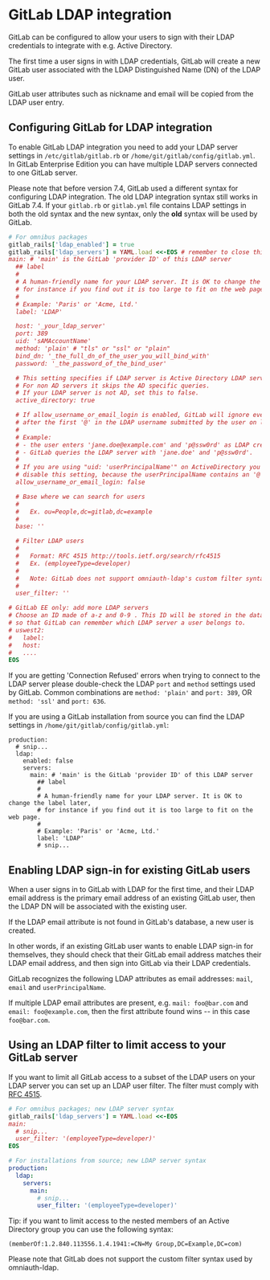 # GitLab LDAP integration

GitLab can be configured to allow your users to sign with their LDAP credentials to integrate with e.g. Active Directory.

The first time a user signs in with LDAP credentials, GitLab will create a new GitLab user associated with the LDAP Distinguished Name (DN) of the LDAP user.

GitLab user attributes such as nickname and email will be copied from the LDAP user entry.

## Configuring GitLab for LDAP integration

To enable GitLab LDAP integration you need to add your LDAP server settings in `/etc/gitlab/gitlab.rb` or `/home/git/gitlab/config/gitlab.yml`.
In GitLab Enterprise Edition you can have multiple LDAP servers connected to one GitLab server.

Please note that before version 7.4, GitLab used a different syntax for configuring LDAP integration.
The old LDAP integration syntax still works in GitLab 7.4.
If your `gitlab.rb` or `gitlab.yml` file contains LDAP settings in both the old syntax and the new syntax, only the __old__ syntax will be used by GitLab.

```ruby
# For omnibus packages
gitlab_rails['ldap_enabled'] = true
gitlab_rails['ldap_servers'] = YAML.load <<-EOS # remember to close this block with 'EOS' below
main: # 'main' is the GitLab 'provider ID' of this LDAP server
  ## label
  #
  # A human-friendly name for your LDAP server. It is OK to change the label later,
  # for instance if you find out it is too large to fit on the web page.
  #
  # Example: 'Paris' or 'Acme, Ltd.'
  label: 'LDAP'

  host: '_your_ldap_server'
  port: 389
  uid: 'sAMAccountName'
  method: 'plain' # "tls" or "ssl" or "plain"
  bind_dn: '_the_full_dn_of_the_user_you_will_bind_with'
  password: '_the_password_of_the_bind_user'

  # This setting specifies if LDAP server is Active Directory LDAP server.
  # For non AD servers it skips the AD specific queries.
  # If your LDAP server is not AD, set this to false.
  active_directory: true

  # If allow_username_or_email_login is enabled, GitLab will ignore everything
  # after the first '@' in the LDAP username submitted by the user on login.
  #
  # Example:
  # - the user enters 'jane.doe@example.com' and 'p@ssw0rd' as LDAP credentials;
  # - GitLab queries the LDAP server with 'jane.doe' and 'p@ssw0rd'.
  #
  # If you are using "uid: 'userPrincipalName'" on ActiveDirectory you need to
  # disable this setting, because the userPrincipalName contains an '@'.
  allow_username_or_email_login: false

  # Base where we can search for users
  #
  #   Ex. ou=People,dc=gitlab,dc=example
  #
  base: ''

  # Filter LDAP users
  #
  #   Format: RFC 4515 http://tools.ietf.org/search/rfc4515
  #   Ex. (employeeType=developer)
  #
  #   Note: GitLab does not support omniauth-ldap's custom filter syntax.
  #
  user_filter: ''

# GitLab EE only: add more LDAP servers
# Choose an ID made of a-z and 0-9 . This ID will be stored in the database
# so that GitLab can remember which LDAP server a user belongs to.
# uswest2:
#   label:
#   host:
#   ....
EOS
```

If you are getting 'Connection Refused' errors when trying to connect to the LDAP server please double-check the LDAP `port` and `method` settings used by GitLab.
Common combinations are `method: 'plain'` and `port: 389`, OR `method: 'ssl'` and `port: 636`.

If you are using a GitLab installation from source you can find the LDAP settings in `/home/git/gitlab/config/gitlab.yml`:

```
production:
  # snip...
  ldap:
    enabled: false
    servers:
      main: # 'main' is the GitLab 'provider ID' of this LDAP server
        ## label
        #
        # A human-friendly name for your LDAP server. It is OK to change the label later,
        # for instance if you find out it is too large to fit on the web page.
        #
        # Example: 'Paris' or 'Acme, Ltd.'
        label: 'LDAP'
        # snip...
```

## Enabling LDAP sign-in for existing GitLab users

When a user signs in to GitLab with LDAP for the first time, and their LDAP email address is the primary email address of an existing GitLab user, then the LDAP DN will be associated with the existing user.

If the LDAP email attribute is not found in GitLab's database, a new user is created.

In other words, if an existing GitLab user wants to enable LDAP sign-in for themselves, they should check that their GitLab email address matches their LDAP email address, and then sign into GitLab via their LDAP credentials.

GitLab recognizes the following LDAP attributes as email addresses: `mail`, `email` and `userPrincipalName`.

If multiple LDAP email attributes are present, e.g. `mail: foo@bar.com` and `email: foo@example.com`, then the first attribute found wins -- in this case `foo@bar.com`.

## Using an LDAP filter to limit access to your GitLab server

If you want to limit all GitLab access to a subset of the LDAP users on your LDAP server you can set up an LDAP user filter.
The filter must comply with [RFC 4515](http://tools.ietf.org/search/rfc4515).

```ruby
# For omnibus packages; new LDAP server syntax
gitlab_rails['ldap_servers'] = YAML.load <<-EOS
main:
  # snip...
  user_filter: '(employeeType=developer)'
EOS
```

```yaml
# For installations from source; new LDAP server syntax
production:
  ldap:
    servers:
      main:
        # snip...
        user_filter: '(employeeType=developer)'
```

Tip: if you want to limit access to the nested members of an Active Directory group you can use the following syntax:

```
(memberOf:1.2.840.113556.1.4.1941:=CN=My Group,DC=Example,DC=com)
```

Please note that GitLab does not support the custom filter syntax used by omniauth-ldap.
